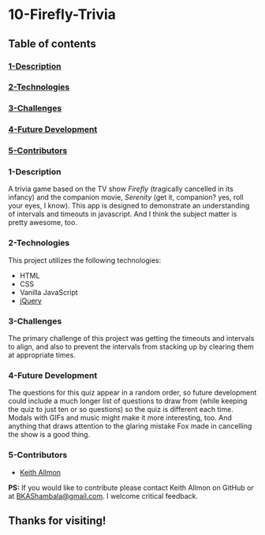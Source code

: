 # 10-Firefly-Trivia
  
## Table of contents
  
### [1-Description](https://github.com/Strangebrewer/10-Firefly-Trivia#Description)
### [2-Technologies](https://github.com/Strangebrewer/10-Firefly-Trivia#Technologies)
### [3-Challenges](https://github.com/Strangebrewer/10-Firefly-Trivia#Challenges)
### [4-Future Development](https://github.com/Strangebrewer/10-Firefly-Trivia#Desired-Features)
### [5-Contributors](https://github.com/Strangebrewer/10-Firefly-Trivia#Contributors)

### 1-Description
A trivia game based on the TV show *Firefly* (tragically cancelled in its infancy) and the companion movie, *Serenity* (get it, companion? yes, roll your eyes, I know). This app is designed to demonstrate an understanding of intervals and timeouts in javascript. And I think the subject matter is pretty awesome, too.

### 2-Technologies
  This project utilizes the following technologies:
- HTML
- CSS
- Vanilla JavaScript
- [jQuery](https://jquery.com/)

### 3-Challenges
The primary challenge of this project was getting the timeouts and intervals to align, and also to prevent the intervals from stacking up by clearing them at appropriate times.

### 4-Future Development
The questions for this quiz appear in a random order, so future development could include a much longer list of questions to draw from (while keeping the quiz to just ten or so questions) so the quiz is different each time. Modals with GIFs and music might make it more interesting, too. And anything that draws attention to the glaring mistake Fox made in cancelling the show is a good thing.

### 5-Contributors
- [Keith Allmon](https://github.com/Strangebrewer/)

**PS:** If you would like to contribute please contact Keith Allmon on GitHub or at BKAShambala@gmail.com. I welcome critical feedback. 
## Thanks for visiting!